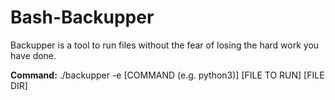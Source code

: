 
# Bash-Backupper

Backupper is a tool to run files without the fear of losing the hard work you have done.

**Command:**
./backupper -e [COMMAND (e.g. python3)] [FILE TO RUN] [FILE DIR]
